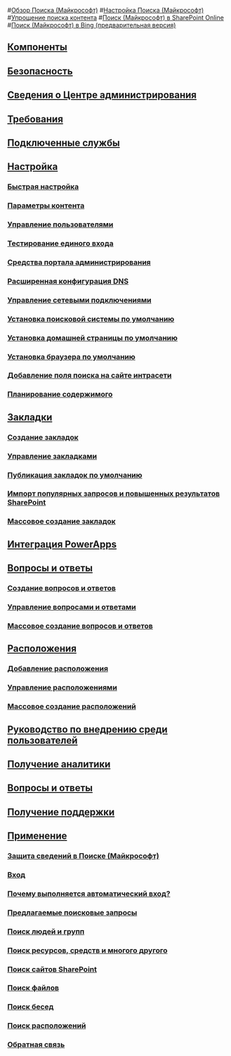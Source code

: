 #[Обзор Поиска (Майкрософт)](overview-microsoft-search.md)
#[Настройка Поиска (Майкрософт)](setup-microsoft-search.md)
#[Упрощение поиска контента](make-content-easy-to-find.md)
#[Поиск (Майкрософт) в SharePoint Online](get-started-search-in-sharepoint-online.md)
#[Поиск (Майкрософт) в Bing (предварительная версия)](why-microsoft-search.md)
## [Компоненты](features.md)
## [Безопасность](security.md)
## [Сведения о Центре администрирования](about-the-admin-portal.md)
## [Требования](requirements.md)
## [Подключенные службы](connected-services.md)
## [Настройка](set-up-microsoft-search.md)
### [Быстрая настройка](quick-set-up.md)
### [Параметры контента](content-settings.md)
### [Управление пользователями](add-users.md)
### [Тестирование единого входа](test-single-sign-on.md)
### [Средства портала администрирования](admin-portal-tools.md)
### [Расширенная конфигурация DNS](advanced-dns-configuration.md)
### [Управление сетевыми подключениями](manage-network-connections.md)
### [Установка поисковой системы по умолчанию](set-default-search-engine.md)
### [Установка домашней страницы по умолчанию](set-default-homepage.md)
### [Установка браузера по умолчанию](set-default-browser.md)
### [Добавление поля поиска на сайте интрасети](add-a-search-box-to-your-intranet-site.md)
### [Планирование содержимого](plan-your-content.md)
## [Закладки](create-and-manage-bookmarks.md)
### [Создание закладок](create-bookmarks.md)
### [Управление закладками](manage-bookmarks.md)
### [Публикация закладок по умолчанию](publish-default-bookmarks.md)
### [Импорт популярных запросов и повышенных результатов SharePoint](import-sharepoint-promoted-results-and-top-queries.md)
### [Массовое создание закладок](bulk-create-bookmarks.md)
## [Интеграция PowerApps](integrate-powerapps.md)
## [Вопросы и ответы](create-and-manage-qas.md)
### [Создание вопросов и ответов](create-qas.md)
### [Управление вопросами и ответами](manage-qas.md)
### [Массовое создание вопросов и ответов](bulk-create-qas.md)
## [Расположения](locations.md)
### [Добавление расположения](add-a-location.md)
### [Управление расположениями](manage-locations.md)
### [Массовое создание расположений](bulk-create-locations.md)
## [Руководство по внедрению среди пользователей](user-adoption-guide.md)
## [Получение аналитики](get-insights.md)
## [Вопросы и ответы](faqs.md)
## [Получение поддержки](get-support.md)
## [Применение](use/about-microsoft-search.md)
### [Защита сведений в Поиске (Майкрософт)](use/how-microsoft-search-keeps-your-info-secure.md)
### [Вход](use/sign-in.md)
### [Почему выполняется автоматический вход?](use/why-am-i-automatically-signed-in.md)
### [Предлагаемые поисковые запросы](use/suggested-searches.md)
### [Поиск людей и групп](use/find-people-and-groups.md)
### [Поиск ресурсов, средств и многого другого](use/find-resources-tools-and-more.md)
### [Поиск сайтов SharePoint](use/find-sharepoint-sites.md)
### [Поиск файлов](use/find-files.md)
### [Поиск бесед](use/find-conversations.md)
### [Поиск расположений](use/find-locations.md)
### [Обратная связь](use/send-feedback.md)